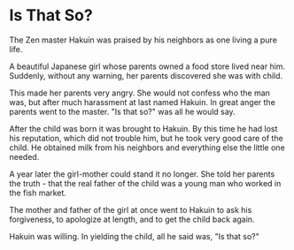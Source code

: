 # Is That So?

The Zen master Hakuin was praised by his neighbors as one living a pure life.

A beautiful Japanese girl whose parents owned a food store lived near him. Suddenly, without any warning, her parents discovered she was with child.

This made her parents very angry. She would not confess who the man was, but after much harassment at last named Hakuin. In great anger the parents went to the master. "Is that so?" was all he would say.

After the child was born it was brought to Hakuin. By this time he had lost his reputation, which did not trouble him, but he took very good care of the child. He obtained milk from his neighbors and everything else the little one needed.

A year later the girl-mother could stand it no longer. She told her parents the truth - that the real father of the child was a young man who worked in the fish market.

The mother and father of the girl at once went to Hakuin to ask his forgiveness, to apologize at length, and to get the child back again.

Hakuin was willing. In yielding the child, all he said was, "Is that so?"
